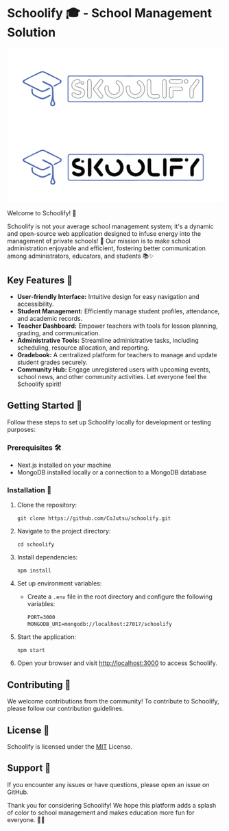 # Schoolify 🎓 - School Management Solution

![Schoolify Logo](./public/LogoDark.png)
![Schoolify Logo](./public/LogoLight.png)

Welcome to Schoolify! 🚀

Schoolify is not your average school management system; it's a dynamic and open-source web application designed to infuse energy into the management of private schools! 🌟 Our mission is to make school administration enjoyable and efficient, fostering better communication among administrators, educators, and students 📚✨

## Key Features 🌟

- **User-friendly Interface:** Intuitive design for easy navigation and accessibility.
- **Student Management:** Efficiently manage student profiles, attendance, and academic records.
- **Teacher Dashboard:** Empower teachers with tools for lesson planning, grading, and communication.
- **Administrative Tools:** Streamline administrative tasks, including scheduling, resource allocation, and reporting.
- **Gradebook:** A centralized platform for teachers to manage and update student grades securely.
- **Community Hub:** Engage unregistered users with upcoming events, school news, and other community activities. Let everyone feel the Schoolify spirit!

## Getting Started 🚀

Follow these steps to set up Schoolify locally for development or testing purposes:

### Prerequisites 🛠️

- Next.js installed on your machine
- MongoDB installed locally or a connection to a MongoDB database

### Installation 🎉

1. Clone the repository:

   ```
   git clone https://github.com/CoJutsu/schoolify.git
   ```

2. Navigate to the project directory:

   ```
   cd schoolify
   ```

3. Install dependencies:

   ```
   npm install
   ```

4. Set up environment variables:

   - Create a `.env` file in the root directory and configure the following variables:

     ```
     PORT=3000
     MONGODB_URI=mongodb://localhost:27017/schoolify
     ```

5. Start the application:

   ```
   npm start
   ```

6. Open your browser and visit [http://localhost:3000](http://localhost:3000) to access Schoolify.

## Contributing 🤝

We welcome contributions from the community! To contribute to Schoolify, please follow our contribution guidelines.

## License 📝

Schoolify is licensed under the [MIT](LICENSE) License.

## Support 🤔

If you encounter any issues or have questions, please open an issue on GitHub.

Thank you for considering Schoolify! We hope this platform adds a splash of color to school management and makes education more fun for everyone. 🌈✨
